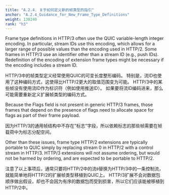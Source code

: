 ```yaml
---
title: "A.2.4. 关于如何定义新的帧类型的指引"
anchor: "A.2.4_Guidance_for_New_Frame_Type_Definitions"
weight: 130240
rank: "h3"
---
```


Frame type definitions in HTTP/3 often use the QUIC variable-length integer encoding. In particular, stream IDs use this encoding, which allows for a larger range of possible values than the encoding used in HTTP/2. Some frames in HTTP/3 use an identifier other than a stream ID (e.g., push IDs). Redefinition of the encoding of extension frame types might be necessary if the encoding includes a stream ID.

HTTP/3中的帧类型定义经常使用QUIC的可变长度整形编码。
特别是，流ID也使用了这种编码方式，这使得比HTTP/2更大的取值范围变为可能。
HTTP/3中的某些帧没有使用流ID作为标识符（例如使用推送ID）。
如果要将流ID编码进来，那么可能需要重新定义扩展帧类型的编码方式。

Because the Flags field is not present in generic HTTP/3 frames, those frames that depend on the presence of flags need to allocate space for flags as part of their frame payload.

因为HTTP/3的通用帧结构中不存在”标志“字段，所以依赖标志的那些帧需要在帧载荷中为标志分配空间。

Other than these issues, frame type HTTP/2 extensions are typically portable to QUIC simply by replacing stream 0 in HTTP/2 with a control stream in HTTP/3. HTTP/3 extensions will not assume ordering, but would not be harmed by ordering, and are expected to be portable to HTTP/2.

注意了以上事项后，通常只要将HTTP/2中的流`0`替换为HTTP/3中的一条控制流，就能简单地将HTTP/2的扩展帧类型移植到QUIC上。
HTTP/3扩展不会对数据包顺序做出假设，却也不会因为有序的数据包而受到损害，所以它们应该能被移植到HTTP/2中。
